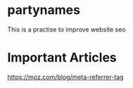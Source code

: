 # partynames
This is a practise to improve website seo

# Important Articles
https://moz.com/blog/meta-referrer-tag
